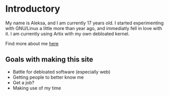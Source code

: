 # Introductory
My name is Aleksa, and I am currently 17 years old.
I started experimenting with GNU/Linux a little more than year ago, and immediatly fell in love with it. 
I am currently using Artix with my own debloated kernel.

Find more about me <a href="https://aleksa.cf/about/">here</a>

## Goals with making this site
- Battle for debloated software (especially web)
- Getting people to better know me
- Get a job?
- Making use of my time
